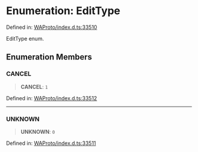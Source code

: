 # Enumeration: EditType

Defined in: [WAProto/index.d.ts:33510](https://github.com/Fokusdotid/bail/blob/fcd0cec6f26de1fb545eb2e03fa5c63fbad99d3d/WAProto/index.d.ts#L33510)

EditType enum.

## Enumeration Members

### CANCEL

> **CANCEL**: `1`

Defined in: [WAProto/index.d.ts:33512](https://github.com/Fokusdotid/bail/blob/fcd0cec6f26de1fb545eb2e03fa5c63fbad99d3d/WAProto/index.d.ts#L33512)

***

### UNKNOWN

> **UNKNOWN**: `0`

Defined in: [WAProto/index.d.ts:33511](https://github.com/Fokusdotid/bail/blob/fcd0cec6f26de1fb545eb2e03fa5c63fbad99d3d/WAProto/index.d.ts#L33511)
